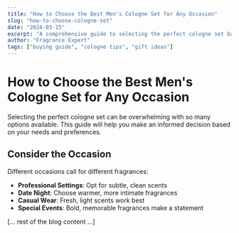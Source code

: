 ```yaml
---
title: "How to Choose the Best Men's Cologne Set for Any Occasion"
slug: "how-to-choose-cologne-set"
date: "2024-03-15"
excerpt: "A comprehensive guide to selecting the perfect cologne set based on occasion, personality, and preferences."
author: "Fragrance Expert"
tags: ["buying guide", "cologne tips", "gift ideas"]
---
```


# How to Choose the Best Men's Cologne Set for Any Occasion

Selecting the perfect cologne set can be overwhelming with so many options available. This guide will help you make an informed decision based on your needs and preferences.

## Consider the Occasion

Different occasions call for different fragrances:

- **Professional Settings**: Opt for subtle, clean scents
- **Date Night**: Choose warmer, more intimate fragrances
- **Casual Wear**: Fresh, light scents work best
- **Special Events**: Bold, memorable fragrances make a statement

[... rest of the blog content ...]